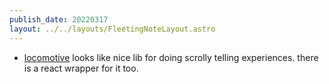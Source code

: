 ```yaml
---
publish_date: 20220317    
layout: ../../layouts/FleetingNoteLayout.astro
---
```

- [locomotive](https://github.com/locomotivemtl/locomotive-scroll) looks like nice lib for doing scrolly telling experiences. there is a react wrapper for it too.
